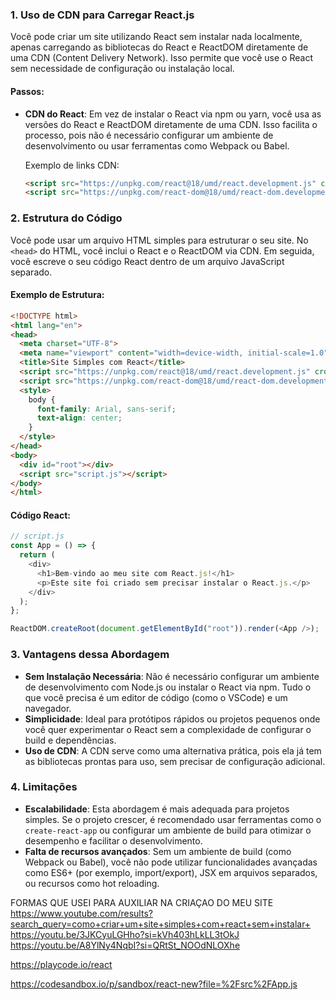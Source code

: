 ### 1. **Uso de CDN para Carregar React.js**
Você pode criar um site utilizando React sem instalar nada localmente, apenas carregando as bibliotecas do React e ReactDOM diretamente de uma CDN (Content Delivery Network). Isso permite que você use o React sem necessidade de configuração ou instalação local.

#### Passos:

- **CDN do React**: Em vez de instalar o React via npm ou yarn, você usa as versões do React e ReactDOM diretamente de uma CDN. Isso facilita o processo, pois não é necessário configurar um ambiente de desenvolvimento ou usar ferramentas como Webpack ou Babel.
  
  Exemplo de links CDN:
  ```html
  <script src="https://unpkg.com/react@18/umd/react.development.js" crossorigin></script>
  <script src="https://unpkg.com/react-dom@18/umd/react-dom.development.js" crossorigin></script>
  ```

### 2. **Estrutura do Código**
Você pode usar um arquivo HTML simples para estruturar o seu site. No `<head>` do HTML, você inclui o React e o ReactDOM via CDN. Em seguida, você escreve o seu código React dentro de um arquivo JavaScript separado.

#### Exemplo de Estrutura:
```html
<!DOCTYPE html>
<html lang="en">
<head>
  <meta charset="UTF-8">
  <meta name="viewport" content="width=device-width, initial-scale=1.0">
  <title>Site Simples com React</title>
  <script src="https://unpkg.com/react@18/umd/react.development.js" crossorigin></script>
  <script src="https://unpkg.com/react-dom@18/umd/react-dom.development.js" crossorigin></script>
  <style>
    body {
      font-family: Arial, sans-serif;
      text-align: center;
    }
  </style>
</head>
<body>
  <div id="root"></div>
  <script src="script.js"></script>
</body>
</html>
```

#### Código React:
```javascript
// script.js
const App = () => {
  return (
    <div>
      <h1>Bem-vindo ao meu site com React.js!</h1>
      <p>Este site foi criado sem precisar instalar o React.js.</p>
    </div>
  );
};

ReactDOM.createRoot(document.getElementById("root")).render(<App />);
```

### 3. **Vantagens dessa Abordagem**
- **Sem Instalação Necessária**: Não é necessário configurar um ambiente de desenvolvimento com Node.js ou instalar o React via npm. Tudo o que você precisa é um editor de código (como o VSCode) e um navegador.
- **Simplicidade**: Ideal para protótipos rápidos ou projetos pequenos onde você quer experimentar o React sem a complexidade de configurar o build e dependências.
- **Uso de CDN**: A CDN serve como uma alternativa prática, pois ela já tem as bibliotecas prontas para uso, sem precisar de configuração adicional.

### 4. **Limitações**
- **Escalabilidade**: Esta abordagem é mais adequada para projetos simples. Se o projeto crescer, é recomendado usar ferramentas como o `create-react-app` ou configurar um ambiente de build para otimizar o desempenho e facilitar o desenvolvimento.
- **Falta de recursos avançados**: Sem um ambiente de build (como Webpack ou Babel), você não pode utilizar funcionalidades avançadas como ES6+ (por exemplo, import/export), JSX em arquivos separados, ou recursos como hot reloading.

FORMAS QUE USEI PARA AUXILIAR NA CRIAÇAO DO MEU SITE
https://www.youtube.com/results?search_query=como+criar+um+site+simples+com+react+sem+instalar+
https://youtu.be/3JKCyuLGHho?si=kVh403hLkLL3tOkJ
https://youtu.be/A8YlNy4NqbI?si=QRtSt_NOOdNLOXhe

https://playcode.io/react

https://codesandbox.io/p/sandbox/react-new?file=%2Fsrc%2FApp.js
